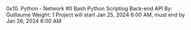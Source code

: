 0x10. Python - Network #0
Bash
Python
Scripting
Back-end
API
 By: Guillaume
 Weight: 1
 Project will start Jan 25, 2024 6:00 AM, must end by Jan 26, 2024 6:00 AM
